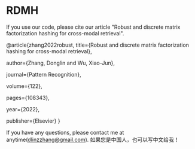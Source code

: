 # RDMH
If you use our code, please cite our article "Robust and discrete matrix factorization hashing for cross-modal retrieval".

@article{zhang2022robust,
  title={Robust and discrete matrix factorization hashing for cross-modal retrieval},
  
  author={Zhang, Donglin and Wu, Xiao-Jun},
 
 journal={Pattern Recognition},
  
  volume={122},
  
  pages={108343},
  
  year={2022},
  
  publisher={Elsevier}
}

If you have any questions, please contact me at anytime(dlinzzhang@gmail.com).
如果您是中国人，也可以写中文给我！
